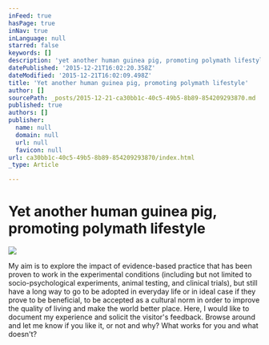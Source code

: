 ```yaml
---
inFeed: true
hasPage: true
inNav: true
inLanguage: null
starred: false
keywords: []
description: 'yet another human guinea pig, promoting polymath lifestyle'
datePublished: '2015-12-21T16:02:20.358Z'
dateModified: '2015-12-21T16:02:09.498Z'
title: 'Yet another human guinea pig, promoting polymath lifestyle'
author: []
sourcePath: _posts/2015-12-21-ca30bb1c-40c5-49b5-8b89-854209293870.md
published: true
authors: []
publisher:
  name: null
  domain: null
  url: null
  favicon: null
url: ca30bb1c-40c5-49b5-8b89-854209293870/index.html
_type: Article

---
```

# **Yet another human guinea pig, promoting polymath lifestyle**
![](https://the-grid-user-content.s3-us-west-2.amazonaws.com/cfd4cba6-ed50-4bcb-b72d-86abfe711729.jpg)

My
aim is to explore the impact of evidence-based practice that has been 
proven to work in the experimental conditions (including but not limited
to socio-psychological experiments, animal testing, and clinical 
trials), but still have a long way to go to be adopted in everyday life 
or in ideal case if they prove to be beneficial, to be accepted as a 
cultural norm in order to improve the quality of living and make the 
world better place. Here, I would like to document my experience and 
solicit the visitor's feedback. Browse around and let me know if you 
like it, or not and why? What works for you and what doesn't?